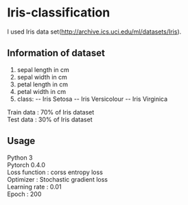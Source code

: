 # Iris-classification

I used Iris data set(http://archive.ics.uci.edu/ml/datasets/Iris).

## Information of dataset

1. sepal length in cm 
2. sepal width in cm 
3. petal length in cm 
4. petal width in cm 
5. class: 
-- Iris Setosa 
-- Iris Versicolour 
-- Iris Virginica

Train data : 70% of Iris dataset  
Test data : 30% of Iris dataset

## Usage

Python 3  
Pytorch 0.4.0  
Loss function : corss entropy loss  
Optimizer : Stochastic gradient loss  
Learning rate : 0.01  
Epoch : 200  
